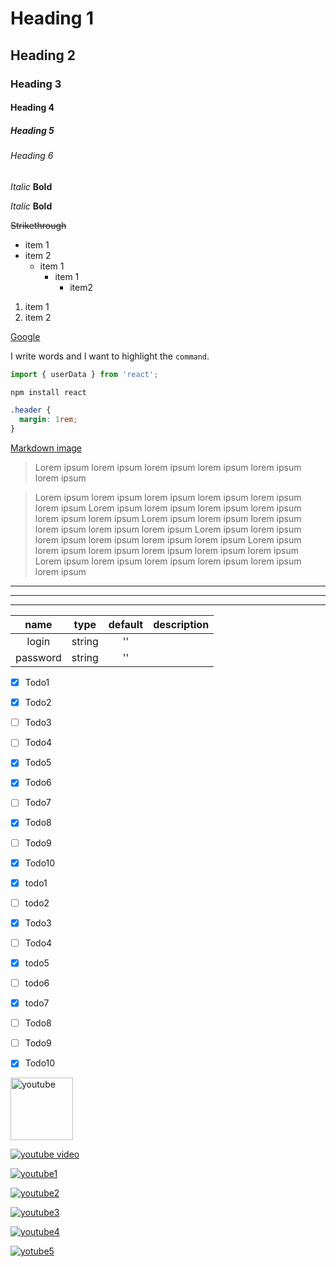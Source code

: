<!-- Heading -->

# Heading 1

## Heading 2

### Heading 3

#### Heading 4

##### Heading 5

###### Heading 6

<!-- Highlight -->

_Italic_
**Bold**

_Italic_
**Bold**

~~Strikethrough~~

<!-- The lists -->

- item 1
- item 2
  - item 1
    - item 1
      - item2

1. item 1
2. item 2

<!-- Link -->

[Google](https://google.com)

<!-- Code formatting -->

I write words and I want to highlight the `command`.

```javascript
import { userData } from 'react';
```

```bash
npm install react
```

```css
.header {
  margin: 1rem;
}
```

<!-- Images -->

[Markdown image](https://upload.wikimedia.org/wikipedia/commons/thumb/4/48/Markdown-mark.svg/1024px-Markdown-mark.svg.png)

<!-- <img src="https://upload.wikimedia.org/wikipedia/commons/thumb/4/48/Markdown-mark.svg/1024px-Markdown-mark.svg.png" alt="markdown image" width="100"> -->

<!-- Quotes -->

> Lorem ipsum lorem ipsum lorem ipsum lorem ipsum lorem ipsum lorem ipsum

> Lorem ipsum lorem ipsum lorem ipsum lorem ipsum lorem ipsum lorem ipsum
> Lorem ipsum lorem ipsum lorem ipsum lorem ipsum lorem ipsum lorem ipsum
> Lorem ipsum lorem ipsum lorem ipsum lorem ipsum lorem ipsum lorem ipsum
> Lorem ipsum lorem ipsum lorem ipsum lorem ipsum lorem ipsum lorem ipsum
> Lorem ipsum lorem ipsum lorem ipsum lorem ipsum lorem ipsum lorem ipsum
> Lorem ipsum lorem ipsum lorem ipsum lorem ipsum lorem ipsum lorem ipsum

<!-- Horizontal separator -->

---

---

---

<!-- Tables -->

|   name   |  type  | default | description |
| :------: | :----: | :-----: | ----------- |
|  login   | string |   ''    |
| password | string |   ''    |

<!-- To-do list -->

- [x] Todo1
- [x] Todo2
- [ ] Todo3

- [ ] Todo4
- [x] Todo5

- [x] Todo6
- [ ] Todo7
- [x] Todo8
- [ ] Todo9
- [x] Todo10

- [x] todo1
- [ ] todo2
- [x] Todo3
- [ ] Todo4
- [x] todo5
- [ ] todo6
- [x] todo7
- [ ] Todo8
- [ ] Todo9
- [x] Todo10

<!-- Youtube video -->

<a href="https://www.youtube.com/watch?v=jPKi2Addbxw"><img src="https://play-lh.googleusercontent.com/lMoItBgdPPVDJsNOVtP26EKHePkwBg-PkuY9NOrc-fumRtTFP4XhpUNk_22syN4Datc=s180-rw" alt="youtube" width="100"></a>

[![youtube video](https://play-lh.googleusercontent.com/lMoItBgdPPVDJsNOVtP26EKHePkwBg-PkuY9NOrc-fumRtTFP4XhpUNk_22syN4Datc=s180-rw)](https://www.youtube.com/watch?v=jPKi2Addbxw)

[![youtube1](https://play-lh.googleusercontent.com/lMoItBgdPPVDJsNOVtP26EKHePkwBg-PkuY9NOrc-fumRtTFP4XhpUNk_22syN4Datc=s180-rw)](https://www.youtube.com/watch?v=jPKi2Addbxw)

[![youtube2](https://play-lh.googleusercontent.com/lMoItBgdPPVDJsNOVtP26EKHePkwBg-PkuY9NOrc-fumRtTFP4XhpUNk_22syN4Datc=s180-rw)](https://www.youtube.com/watch?v=jPKi2Addbxw)

[![youtube3](https://play-lh.googleusercontent.com/lMoItBgdPPVDJsNOVtP26EKHePkwBg-PkuY9NOrc-fumRtTFP4XhpUNk_22syN4Datc=s180-rw)](https://www.youtube.com/watch?v=jPKi2Addbxw)

[![youtube4](https://play-lh.googleusercontent.com/lMoItBgdPPVDJsNOVtP26EKHePkwBg-PkuY9NOrc-fumRtTFP4XhpUNk_22syN4Datc=s180-rw)](https://www.youtube.com/watch?v=jPKi2Addbxw)

[![yotube5](https://play-lh.googleusercontent.com/lMoItBgdPPVDJsNOVtP26EKHePkwBg-PkuY9NOrc-fumRtTFP4XhpUNk_22syN4Datc=s180-rw)](https://www.youtube.com/watch?v=jPKi2Addbxw)
